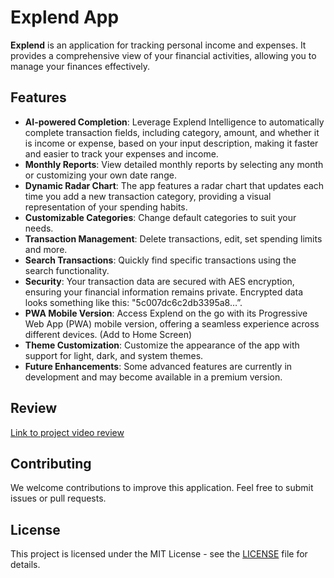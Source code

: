 # Explend App

**Explend** is an application for tracking personal income and expenses. It provides a comprehensive view of your financial activities, allowing you to manage your finances effectively.

## Features

- **AI-powered Completion**: Leverage Explend Intelligence to automatically complete transaction fields, including category, amount, and whether it is income or expense, based on your input description, making it faster and easier to track your expenses and income.
- **Monthly Reports**: View detailed monthly reports by selecting any month or customizing your own date range.
- **Dynamic Radar Chart**: The app features a radar chart that updates each time you add a new transaction category, providing a visual representation of your spending habits.
- **Customizable Categories**: Change default categories to suit your needs.
- **Transaction Management**: Delete transactions, edit, set spending limits and more.
- **Search Transactions**: Quickly find specific transactions using the search functionality.
- **Security**: Your transaction data are secured with AES encryption, ensuring your financial information remains private. Encrypted data looks something like this: "5c007dc6c2db3395a8…”.
- **PWA Mobile Version**: Access Explend on the go with its Progressive Web App (PWA) mobile version, offering a seamless experience across different devices. (Add to Home Screen)
- **Theme Customization**: Customize the appearance of the app with support for light, dark, and system themes.
- **Future Enhancements**: Some advanced features are currently in development and may become available in a premium version.

## Review

[Link to project video review](https://www.youtube.com/watch?v=v_tLuYTPoSI)

## Contributing

We welcome contributions to improve this application. Feel free to submit issues or pull requests.

## License

This project is licensed under the MIT License - see the [LICENSE](LICENSE) file for details.
